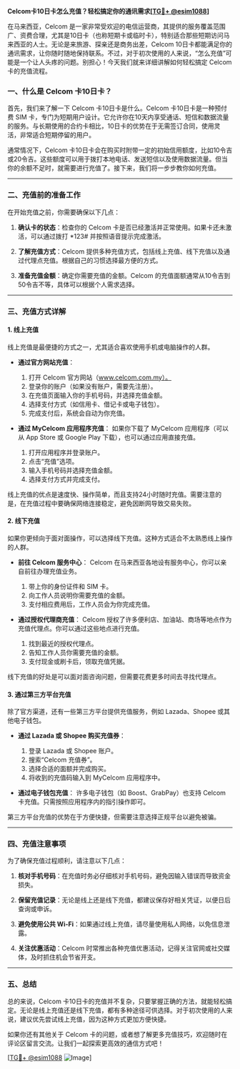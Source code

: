 **Celcom卡10日卡怎么充值？轻松搞定你的通讯需求[[TG💪+ @esim1088](https://t.me/s/esim1088)]**

在马来西亚，Celcom 是一家非常受欢迎的电信运营商，其提供的服务覆盖范围广、资费合理，尤其是10日卡（也称短期卡或临时卡），特别适合那些短期访问马来西亚的人士。无论是来旅游、探亲还是商务出差，Celcom 10日卡都能满足你的通讯需求，让你随时随地保持联系。不过，对于初次使用的人来说，“怎么充值”可能是一个让人头疼的问题。别担心！今天我们就来详细讲解如何轻松搞定 Celcom 卡的充值流程。

### 一、什么是 Celcom 卡10日卡？

首先，我们来了解一下 Celcom 卡10日卡是什么。Celcom 卡10日卡是一种预付费 SIM 卡，专门为短期用户设计。它允许你在10天内享受通话、短信和数据流量的服务。与长期使用的合约卡相比，10日卡的优势在于无需签订合同，使用灵活，非常适合短期停留的用户。

通常情况下，Celcom 卡10日卡会在购买时附带一定的初始信用额度，比如10令吉或20令吉。这些额度可以用于拨打本地电话、发送短信以及使用数据流量。但当你的余额不足时，就需要进行充值了。接下来，我们将一步步教你如何充值。

---

### 二、充值前的准备工作

在开始充值之前，你需要确保以下几点：

1. **确认卡的状态**：检查你的 Celcom 卡是否已经激活并正常使用。如果卡还未激活，可以通过拨打 *123# 并按照语音提示完成激活。
   
2. **了解充值方式**：Celcom 提供多种充值方式，包括线上充值、线下充值以及通过代理点充值。根据自己的习惯选择最方便的方式。

3. **准备充值金额**：确定你需要充值的金额。Celcom 的充值面额通常从10令吉到50令吉不等，具体可以根据个人需求选择。

---

### 三、充值方式详解

#### 1. 线上充值

线上充值是最便捷的方式之一，尤其适合喜欢使用手机或电脑操作的人群。

- **通过官方网站充值**：
  1. 打开 Celcom 官方网站（www.celcom.com.my）。
  2. 登录你的账户（如果没有账户，需要先注册）。
  3. 在充值页面输入你的手机号码，并选择充值金额。
  4. 选择支付方式（如信用卡、借记卡或电子钱包）。
  5. 完成支付后，系统会自动为你充值。

- **通过 MyCelcom 应用程序充值**：
  如果你下载了 MyCelcom 应用程序（可以从 App Store 或 Google Play 下载），也可以通过应用直接充值。
  1. 打开应用程序并登录账户。
  2. 点击“充值”选项。
  3. 输入手机号码并选择充值金额。
  4. 选择支付方式并完成支付。

线上充值的优点是速度快、操作简单，而且支持24小时随时充值。需要注意的是，在充值过程中要确保网络连接稳定，避免因断网导致交易失败。

#### 2. 线下充值

如果你更倾向于面对面操作，可以选择线下充值。这种方式适合不太熟悉线上操作的人群。

- **前往 Celcom 服务中心**：
  Celcom 在马来西亚各地设有服务中心，你可以亲自前往办理充值业务。
  1. 带上你的身份证件和 SIM 卡。
  2. 向工作人员说明你需要充值的金额。
  3. 支付相应费用后，工作人员会为你完成充值。

- **通过授权代理商充值**：
  Celcom 授权了许多便利店、加油站、商场等地点作为充值代理点。你可以通过这些地点进行充值。
  1. 找到最近的授权代理点。
  2. 告知工作人员你需要充值的金额。
  3. 支付现金或刷卡后，领取充值凭据。

线下充值的好处是可以面对面咨询问题，但需要花费更多时间去寻找代理点。

#### 3. 通过第三方平台充值

除了官方渠道，还有一些第三方平台提供充值服务，例如 Lazada、Shopee 或其他电子钱包。

- **通过 Lazada 或 Shopee 购买充值券**：
  1. 登录 Lazada 或 Shopee 账户。
  2. 搜索“Celcom 充值券”。
  3. 选择合适的面额并完成购买。
  4. 将收到的充值码输入到 MyCelcom 应用程序中。

- **通过电子钱包充值**：
  许多电子钱包（如 Boost、GrabPay）也支持 Celcom 卡充值。只需按照应用程序内的指引操作即可。

第三方平台充值的优势在于方便快捷，但需要注意选择正规平台以避免被骗。

---

### 四、充值注意事项

为了确保充值过程顺利，请注意以下几点：

1. **核对手机号码**：在充值时务必仔细核对手机号码，避免因输入错误而导致资金损失。

2. **保留充值记录**：无论是线上还是线下充值，都建议保存好相关凭证，以便日后查询或申诉。

3. **避免使用公共 Wi-Fi**：如果通过线上充值，请尽量使用私人网络，以免信息泄露。

4. **关注优惠活动**：Celcom 时常推出各种充值优惠活动，记得关注官网或社交媒体，及时抓住机会节省开支。

---

### 五、总结

总的来说，Celcom 卡10日卡的充值并不复杂，只要掌握正确的方法，就能轻松搞定。无论是线上充值还是线下充值，都有多种途径可供选择。对于初次使用的人来说，建议优先尝试线上充值，因为这种方式更加方便快捷。

如果你还有其他关于 Celcom 卡的问题，或者想了解更多充值技巧，欢迎随时在评论区留言交流。让我们一起探索更高效的通信方式吧！

[[TG💪+ @esim1088](https://t.me/s/esim1088) ![Image](https://i.postimg.cc/4NQfJmqS/Snipaste-2025-05-13-00-14-12.png)]
